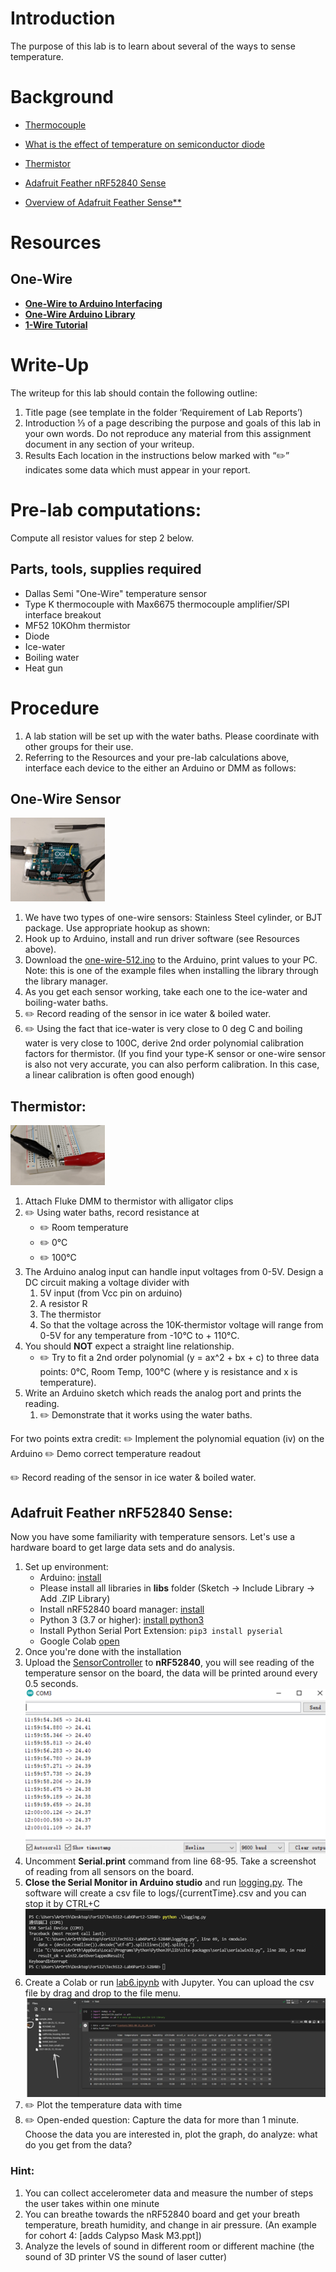 # Introduction

The purpose of this lab is to learn about several of the ways to sense temperature.

# Background

- [Thermocouple](https://en.wikipedia.org/wiki/Thermocouple)

- [What is the effect of temperature on semiconductor diode](https://www.quora.com/What-is-the-effect-of-temperature-on-semiconductor-diode)

- [Thermistor](https://en.wikipedia.org/wiki/Thermistor)

- [Adafruit Feather nRF52840 Sense](https://www.adafruit.com/product/4516)

- [Overview of Adafruit Feather Sense\*\*](https://learn.adafruit.com/adafruit-feather-sense)

# Resources

## One-Wire

- [**One-Wire to Arduino Interfacing**](https://www.tweaking4all.com/hardware/arduino/arduino-ds18b20-temperature-sensor/)
- [**One-Wire Arduino Library**](https://www.pjrc.com/teensy/td_libs_OneWire.html)
- [**1-Wire Tutorial**](https://www.hacktronics.com/tutorials/arduino-1-wire-tutorial.html)

# Write-Up

The writeup for this lab should contain the following outline:

1. Title page (see template in the folder ‘Requirement of Lab Reports’)
1. Introduction
   ⅓ of a page describing the purpose and goals of this lab in your own words. Do not reproduce any material from this assignment document in any section of your writeup.
1. Results
   Each location in the instructions below marked with “✏️” indicates some data which must appear in your report.

# Pre-lab computations:

Compute all resistor values for step 2 below.

## Parts, tools, supplies required

- Dallas Semi "One-Wire" temperature sensor
- Type K thermocouple with Max6675 thermocouple amplifier/SPI interface breakout
- MF52 10KOhm thermistor
- Diode
- Ice-water
- Boiling water
- Heat gun

# Procedure

1. A lab station will be set up with the water baths. Please coordinate with other groups for their use.
1. Referring to the Resources and your pre-lab calculations above, interface each device to the either an Arduino or DMM as follows:

## One-Wire Sensor

![One-wire sensor](assets/onewire.png)

1. We have two types of one-wire sensors: Stainless Steel cylinder, or BJT package. Use appropriate hookup as shown:
1. Hook up to Arduino, install and run driver software (see Resources above).
1. Download the [one-wire-512.ino](one-wire-512/one-wire-512.ino) to the Arduino, print values to your PC. Note: this is one of the example files when installing the library through the library manager.
1. As you get each sensor working, take each one to the ice-water and boiling-water baths.
1. ✏️ Record reading of the sensor in ice water & boiled water.
1. ✏️ Using the fact that ice-water is very close to 0 deg C and boiling water is very close to 100C, derive 2nd order polynomial calibration factors for thermistor. (If you find your type-K sensor or one-wire sensor is also not very accurate, you can also perform calibration. In this case, a linear calibration is often good enough)

## Thermistor:

![Thermistor](assets/thermistor.png)

1.  Attach Fluke DMM to thermistor with alligator clips
1.  ✏️ Using water baths, record resistance at 
    - ✏️ Room temperature 
    - ✏️ 0&deg;C 
    - ✏️ 100&deg;C
1.  The Arduino analog input can handle input voltages from 0-5V. Design a DC circuit making a voltage divider with
    1.  5V input (from Vcc pin on arduino)
    1.  A resistor R
    1.  The thermistor
    1.  So that the voltage across the 10K-thermistor voltage will range from 0-5V for any temperature from -10&deg;C to + 110&deg;C.
1.  You should **NOT** expect a straight line relationship. 
    - ✏️ Try to fit a 2nd order polynomial (y = ax^2 + bx + c) to three data points: 0&deg;C, Room Temp, 100&deg;C (where y is resistance and x is temperature).
1.  Write an Arduino sketch which reads the analog port and prints the reading.
    1.  ✏️ Demonstrate that it works using the water baths.

For two points extra credit:
✏️ Implement the polynomial equation (iv) on the Arduino
✏️ Demo correct temperature readout

✏️ Record reading of the sensor in ice water & boiled water.

## Adafruit Feather nRF52840 Sense:

Now you have some familiarity with temperature sensors. Let's use a hardware board to get large data sets and do analysis.

1. Set up environment:
    - Arduino: [install](https://www.arduino.cc/en/software)
    - Please install all libraries in **libs** folder (Sketch -\> Include Library -\> Add .ZIP Library)
    - Install nRF52840 board manager: [install](https://learn.adafruit.com/adafruit-feather-sense/arduino-support-setup)
    - Python 3 (3.7 or higher): [install python3](https://www.python.org/downloads/)
    - Install Python Serial Port Extension: `pip3 install pyserial`
    - Google Colab [open](https://colab.research.google.com/)
1. Once you're done with the installation
1. Upload the [SensorController](adafruit_nRF52840_Sense/SensorController/../Tech512-Lab6Part3-52840/SensorController/SensorController.ino) to **nRF52840**, you will see reading of the temperature sensor on the board, the data will be printed around every 0.5 seconds.
    ![serial](assets/serial_monitor.png)
1. Uncomment **Serial.print** command from line 68-95. Take a screenshot of reading from all sensors on the board.
1. **Close the Serial Monitor in Arduino studio** and run [logging.py](adafruit_nRF52840_Sense/Tech512-Lab6Part3-52840/logging.py). The software will create a csv file to logs/{currentTime}.csv and you can stop it by CTRL+C
    ![logging](assets/logging.png)
1. Create a Colab or run [lab6.ipynb](adafruit_nRF52840_Sense/Tech512-Lab6Part3-52840/lab6.ipynb) with Jupyter. You can upload the csv file by drag and drop to the file menu.
    ![jupyter](assets/jupyter.png)
1. ✏️ Plot the temperature data with time
1. ✏️ Open-ended question: Capture the data for more than 1 minute. Choose the data you are interested in, plot the graph, do analyze: what do you get from the data?

### Hint:

1.  You can collect accelerometer data and measure the number of steps the user takes within one minute
1.  You can breathe towards the nRF52840 board and get your breath temperature, breath humidity, and change in air pressure. (An example for cohort 4: [adds Calypso Mask M3.ppt])
1.  Analyze the levels of sound in different room or different machine (the sound of 3D printer VS the sound of laser cutter)
